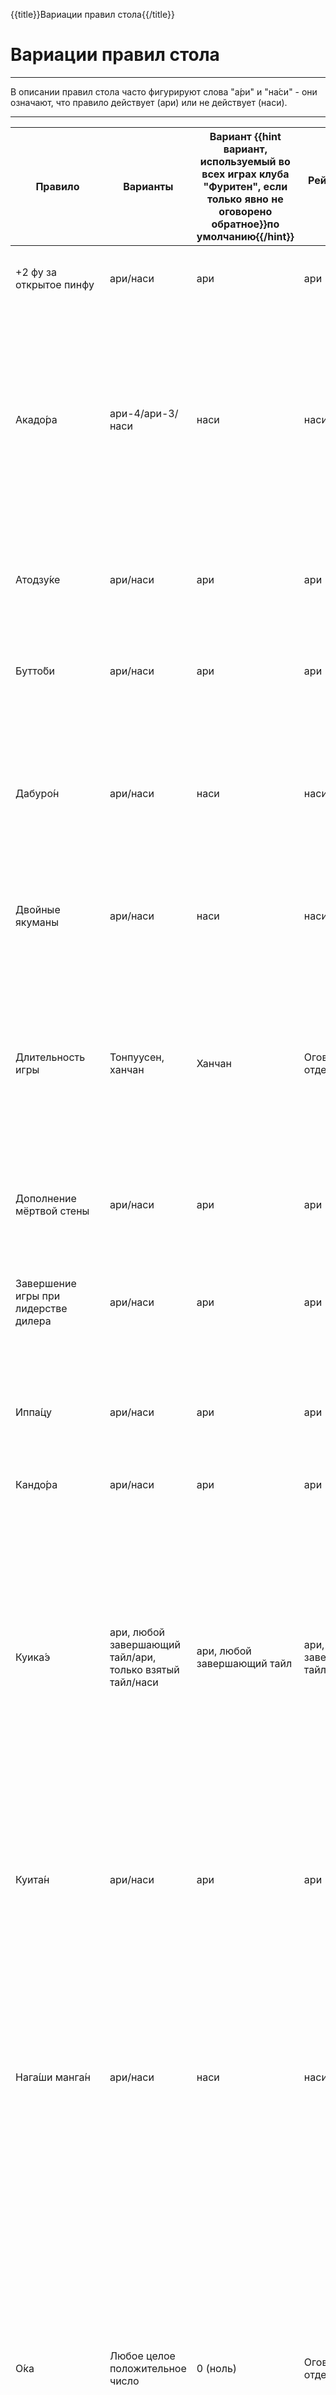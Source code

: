 {{title}}Вариации правил стола{{/title}}

Вариации правил стола
=====================

----

В описании правил стола часто фигурируют слова "а&#x301;ри" и "на&#x301;си" - они означают, что правило действует (ари) или не действует (наси).

----

| Правило | Варианты | Вариант {{hint вариант, используемый во всех играх клуба "Фуритен", если только явно не оговорено обратное}}по умолчанию{{/hint}} | Рейтинговые игры | Турниры | Пояснения |
| ------- | -------- | --------------------------------------------------------------------------------------------------------------------------------- | ---------------- | ------- | --------- |
| +2 фу за открытое пинфу | ари/наси | ари | ари | ари | Все открытые руки стоят не менее 30 фу. 20 фу может стоить только цумо + пинфу. |
| Акадо&#x301;ра | ари-4/ари-3/наси | наси | наси | наси | Правило, регламентирующее наличие и количество {{hint красных пятерок-дор}}акадор{{/hint}} в наборе. Акадор может не быть вообще, либо может быть три акадоры - по одной на каждую масть, либо может быть четыре акадоры - по одной для ман и соу и две для пин. |
| Атодзу&#x301;ке | ари/наси | ари | ари | ари | Правило, разрешающее с рукой, в которой изначально нет яку, объявить победу на тайле, который приносит яку. |
| Бутто&#x301;би | ари/наси | ари | ари | ари | Банкротство, досрочное прерывание игры в случае, если один из игроков ушел в минус по очкам. |
| Дабуро&#x301;н | ари/наси | наси | наси | наси | Правило, разрешающее двойной рон с одного и того же тайла (дабурон). Если дабурон не разрешен, для определения единственного победителя используется правило атамаханэ. |
| Двойные якуманы | ари/наси | наси | наси | наси | Есть ли в игре двойные якуманы (ари), либо любые якуманы оцениваются одинаково (наси). |
| Длительность игры | Тонпуусен, ханчан | Ханчан | Оговаривается отдельно | Оговаривается отдельно | В риичи-маджонге одна игровая партия обычно состоит из восточных и южных раундов, в этом случае партия называется __ханчаном__. По желанию игроков, партия может быть сокращена только до восточных раундов, в этом случае партия называется __тонпуусеном__. |
| Дополнение мёртвой стены | ари/наси | ари | ари | наси | Следует ли дополнять мёртвую стену до 14 тайлов при взятии кана. |
| Завершение игры при лидерстве дилера | ари/наси | ари | ари | ари | Правило, согласно которому, в случае, если дилер лидирует по очкам в {{hint последняя раздача игры}}оорасу{{/hint}} и побеждает либо остается темпай, игра завершается. |
| Иппа&#x301;цу | ари/наси | ари | ари | наси | Правило, разрешающее яку "Иппацу", т.е. дополнительный 1 хан за победу на первом круге после риичи. |
| Кандо&#x301;ра | ари/наси | ари | ари | ари | Открывается ли новый указатель доры после объявления кана. |
| Куика&#x301;э | ари, любой завершающий тайл/ари, только взятый тайл/наси | ари, любой завершающий тайл | ари, любой завершающий тайл | ари, любой завершающий тайл | Правило, которое после открытия сета запрещает снос тайла, который завершал только что открытый сет. Существует две вариации куикаэ - более сильная запрещает сносить любой тайл, который завершал сет, более слабая запрещает сносить только точно такой же тайл, какой был взят в открытый сет. Если куикаэ нет, после открытия сета сносить можно что угодно. |
| Куита&#x301;н | ари/наси | ари | ари | ари | Правило стола, разрешающее победу на открытом {{hint яку - все простые тайлы мастей от 2 до 8}}тан-яо{{/hint}}. Если правило не действует, тан-яо работает только на закрытой руке. |
| Нага&#x301;ши манга&#x301;н | ари/наси | наси | наси | наси | Есть ли в игре нагаши манган - особое условие, оцениваемое в манган. Если нагаши манган есть, игроку, который при ничьей собрал в своем дискарде только терминалы и благородные тайлы, выплачивается манган. Ни одного объявления с дискарда этого игрока быть не должно. |
| О&#x301;ка | Любое целое положительное число | 0 (ноль) | Оговаривается отдельно | 0 (ноль) | Бонус первому месту. При ненулевой оке из стартового количества очков каждого игрока изымается количество очков, равное оке * 1000. Эти очки впоследствии выдаются игроку, занявшему первое место. Таким образом, при оке = 5, стартовые очки каждого игрока составляют 25000 и бонус первому месту составляет +20 итоговых очков. При нулевой оке бонуса первому месту нет, игроки же начинают с 30000 очков. |
| Опен ри&#x301;ичи | ари/наси | наси | наси | наси | Правило, согласно которому в игру добавляется дополнительное яку - опен риичи (2 хан). Дополнительный 1 хан дается за то, что после объявления риичи игрок вскрывает свое ожидание (либо руку целиком). Обычно опен риичи позволяется делать только игроку, который первым объявил риичи. |
| Ответственность за риншан | ари/наси | ари | ари | ари | Если игрок набрасывает в кан другому игроку, который из-за кана побеждает по риншан кайхо, набросивший игрок выплачивает сумму выигрыша целиком. |
| Пааренча&#x301;н | ари/наси | наси | наси | наси | При достижении 8й хонбы любая собранная рука (даже без яку) оценивается в якуман. |
| Па&#x301;о-со&#x301;ку | ари/наси | ари | ари | ари | Если игрок накидывает в четвертый кан сууанко, четвертый пон ветров дайсууши или третий пон драконов дайсангена и в результате кто-либо получает якуман по цумо, игрок, набросивший последний пон, выплачивает полную сумму якумана. Если победа происходит с третьего игрока, два игрока делят выплату якумана пополам. |
| Пересдача по ветрам | ари/наси | ари | ари | ари | Объявлять ли пересдачу в том случае, если на первом круге игры все четыре игрока сбросили тайл одного и того же ветра. |
| Пересдача по канам | ари/наси | ари | ари | ари | Объявлять ли пересдачу в случае открытия четырех канов разными игроками. |
| Пересдача при 4 риичи | ари/наси | ари | ари | ари | Объявлять ли пересдачу в случае, если на столе объявлено 4 риичи и при объявлении четвертого никто не победил со сброшенного тайла. |
| Рянхансиба&#x301;ри | ари/наси | наси | наси | наси | Правило, согласно которому после 5й хонбы для победу необходимо собрать руку с минимальной стоимостью в 2 хан. |
| Трипл-ро&#x301;н | Победа/пересдача | пересдача | пересдача | пересдача | Правило регулирует действия в случае, если трое игроков побеждают с одного и того же сброшенного тайла. Возможно либо засчитать победу всем троим, либо вместо этого объявить пересдачу. |
| У&#x301;ма | Четыре любых числа | +15/+5/-5/-15 | Оговаривается отдельно | +15/+5/-5/-15 | Ранговые бонусы и штрафы согласно занятым местам. Четыре числа умы означают бонусы/штрафы для 1, 2, 3 и 4 места соответственно. При сбалансированной уме сумма этих четырех чисел будет равна нулю. |
| Урадо&#x301;ра | ари/наси | ари | ари | наси | Смотрим ли нижние указатели доры после победы по риичи. |
| Якито&#x301;ри | ари/наси | наси | наси | наси | Правило, согласно которому игрок, ни разу не победивший в течение ханчана или тонпуусена, выплачивает дополнительный штраф в пользу других игроков. Размеры штрафа задаются дополнительно. |
